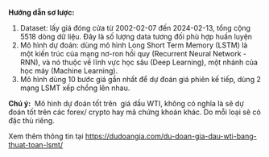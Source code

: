    
**Hướng dẫn sơ lược:** 
1. Dataset: lấy giá đóng cửa từ 2002-02-07 đến 2024-02-13, tổng cộng 5518 dòng dữ liệu. Đây là số lượng data tương đối phù hợp huấn luyện
2. Mô hình dự đoán: dùng mô hình Long Short Term Memory (LSTM) là một kiến trúc của mạng nơ-ron hồi quy (Recurrent Neural Network - RNN), và nó thuộc về lĩnh vực học sâu (Deep Learning), một nhánh của học máy (Machine Learning).
3. Mô hình dùng 10 bước giá gần nhất để dự đoán giá phiên kế tiếp, dùng 2 mạng LSMT xếp chồng lên nhau.
   
**Chú ý:**  Mô hình dự đoán tốt trên  giá dầu WTI, không có nghĩa là sẽ dự đoán tốt trên các forex/ crypto hay mã chứng khoán khác. Do mỗi loại sẽ có đặc thù riêng.

Xem thêm thông tin tại https://dudoangia.com/du-doan-gia-dau-wti-bang-thuat-toan-lsmt/ 
